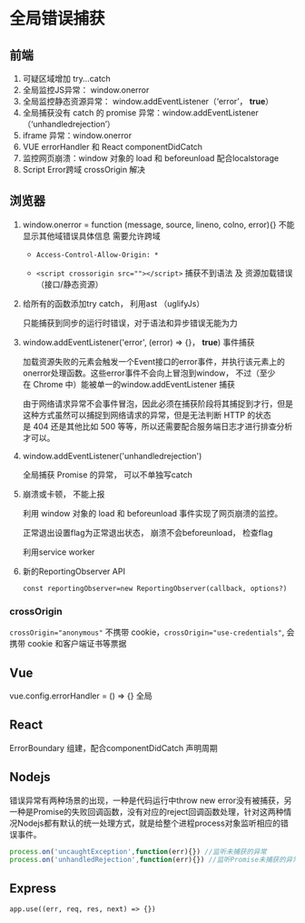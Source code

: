 # 全局错误捕获

## 前端

1. 可疑区域增加 try...catch
2. 全局监控JS异常： window.onerror
3. 全局监控静态资源异常： window.addEventListener（‘error’， **true**）
4. 全局捕获没有 catch 的 promise 异常：window.addEventListener（‘unhandledrejection’）
5. iframe 异常：window.onerror
6. VUE errorHandler 和 React componentDidCatch
7. 监控网页崩溃：window 对象的 load 和 beforeunload 配合localstorage
8. Script Error跨域 crossOrigin 解决

## 浏览器

1. window.onerror = function (message, source, lineno, colno, error){}
    不能显示其他域错误具体信息 需要允许跨域

    - `Access-Control-Allow-Origin: *`

    - `<script crossorigin src=""></script>`
    捕获不到语法 及 资源加载错误（接口/静态资源）

2. 给所有的函数添加try catch， 利用ast （uglifyJs）

    只能捕获到同步的运行时错误，对于语法和异步错误无能为力

3. window.addEventListener('error', (error) => {}， **true**) 事件捕获

    加载资源失败的元素会触发一个Event接口的error事件，并执行该元素上的onerror处理函数。这些error事件不会向上冒泡到window， 不过（至少在 Chrome 中）能被单一的window.addEventListener 捕获

    由于网络请求异常不会事件冒泡，因此必须在捕获阶段将其捕捉到才行，但是这种方式虽然可以捕捉到网络请求的异常，但是无法判断 HTTP 的状态是 404 还是其他比如 500 等等，所以还需要配合服务端日志才进行排查分析才可以。

4. window.addEventListener('unhandledrejection')

    全局捕获 Promise 的异常， 可以不单独写catch

5. 崩溃或卡顿， 不能上报

    利用 window 对象的 load 和 beforeunload 事件实现了网页崩溃的监控。

    正常退出设置flag为正常退出状态， 崩溃不会beforeunload， 检查flag

    利用service worker

6. 新的ReportingObserver API

    `const reportingObserver=new ReportingObserver(callback, options?)`

### crossOrigin

`crossOrigin="anonymous"` 不携带 cookie，`crossOrigin="use-credentials"`, 会携带 cookie 和客户端证书等票据

## Vue

vue.config.errorHandler = () => {} 全局

## React

ErrorBoundary 组建，配合componentDidCatch 声明周期

## Nodejs

错误异常有两种场景的出现，一种是代码运行中throw new error没有被捕获，另一种是Promise的失败回调函数，没有对应的reject回调函数处理，针对这两种情况Nodejs都有默认的统一处理方式，就是给整个进程process对象监听相应的错误事件。

```js
process.on('uncaughtException',function(err){}) //监听未捕获的异常
process.on('unhandledRejection',function(err){}) //监听Promise未捕获的异常
```

## Express

`app.use((err, req, res, next) => {})`
